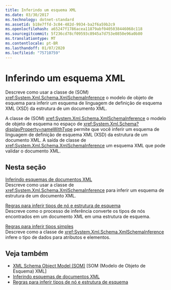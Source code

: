 ```yaml
---
title: Inferindo um esquema XML
ms.date: 03/30/2017
ms.technology: dotnet-standard
ms.assetid: b18e7ffd-3c04-482d-9934-ba2f6a59b2c9
ms.openlocfilehash: a65247f1786acea11879abf0405038446068c118
ms.sourcegitcommit: 5f236cd78cf09593c8945a7d753e0850e96a0b80
ms.translationtype: MT
ms.contentlocale: pt-BR
ms.lasthandoff: 01/07/2020
ms.locfileid: "75710759"
---
```

# <a name="inferring-an-xml-schema"></a>Inferindo um esquema XML
Descreve como usar a classe de (SOM) <xref:System.Xml.Schema.XmlSchemaInference> o modelo de objeto de esquema para inferir um esquema de linguagem de definição de esquema XML (XSD) da estrutura de um documento XML.  
  
 A classe de (SOM) <xref:System.Xml.Schema.XmlSchemaInference> o modelo de objeto de esquema no espaço de <xref:System.Xml.Schema?displayProperty=nameWithType> permite que você inferir um esquema de linguagem de definição de esquema XML (XSD) da estrutura de um documento XML. A saída de classe de <xref:System.Xml.Schema.XmlSchemaInference> um esquema XML que pode validar o documento XML.  
  
## <a name="in-this-section"></a>Nesta seção  
 [Inferindo esquemas de documentos XML](../../../../docs/standard/data/xml/inferring-schemas-from-xml-documents.md)  
 Descreve como usar a classe de <xref:System.Xml.Schema.XmlSchemaInference> para inferir um esquema de estrutura de um documento XML.  
  
 [Regras para inferir tipos de nó e estrutura de esquema](../../../../docs/standard/data/xml/rules-for-inferring-schema-node-types-and-structure.md)  
 Descreve como o processo de inferência converte os tipos de nós encontrados em um documento XML em uma estrutura de esquema.  
  
 [Regras para inferir tipos simples](../../../../docs/standard/data/xml/rules-for-inferring-simple-types.md)  
 Descreve como a classe de <xref:System.Xml.Schema.XmlSchemaInference> infere o tipo de dados para atributos e elementos.  
  
## <a name="see-also"></a>Veja também

- [XML Schema Object Model (SOM)](../../../../docs/standard/data/xml/xml-schema-object-model-som.md) [SOM (Modelo de Objeto de Esquema) XML]
- [Inferindo esquemas de documentos XML](../../../../docs/standard/data/xml/inferring-schemas-from-xml-documents.md)
- [Regras para inferir tipos de nó e estrutura de esquema](../../../../docs/standard/data/xml/rules-for-inferring-schema-node-types-and-structure.md)
